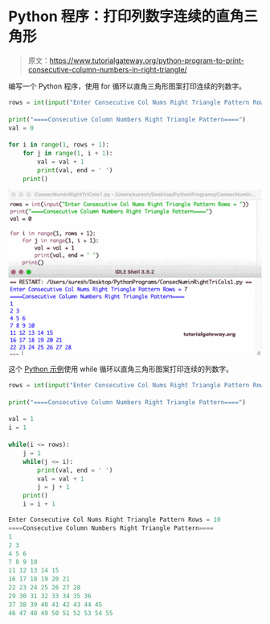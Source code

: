 # Python 程序：打印列数字连续的直角三角形

> 原文：<https://www.tutorialgateway.org/python-program-to-print-consecutive-column-numbers-in-right-triangle/>

编写一个 Python 程序，使用 for 循环以直角三角形图案打印连续的列数字。

```py
rows = int(input("Enter Consecutive Col Nums Right Triangle Pattern Rows = "))

print("====Consecutive Column Numbers Right Triangle Pattern====")
val = 0

for i in range(1, rows + 1):
    for j in range(1, i + 1):
        val = val + 1
        print(val, end = ' ')
    print()
```

![Python Program to Print Consecutive Column Numbers in Right Triangle](img/75840f27b2144b59363a18032556c975.png)

这个 [Python 示例](https://www.tutorialgateway.org/python-programming-examples/)使用 while 循环以直角三角形图案打印连续的列数字。

```py
rows = int(input("Enter Consecutive Col Nums Right Triangle Pattern Rows = "))

print("====Consecutive Column Numbers Right Triangle Pattern====")

val = 1
i = 1

while(i <= rows):
    j = 1
    while(j <= i):
        print(val, end = ' ')
        val = val + 1
        j = j + 1
    print()
    i = i + 1
```

```py
Enter Consecutive Col Nums Right Triangle Pattern Rows = 10
====Consecutive Column Numbers Right Triangle Pattern====
1 
2 3 
4 5 6 
7 8 9 10 
11 12 13 14 15 
16 17 18 19 20 21 
22 23 24 25 26 27 28 
29 30 31 32 33 34 35 36 
37 38 39 40 41 42 43 44 45 
46 47 48 49 50 51 52 53 54 55 
```